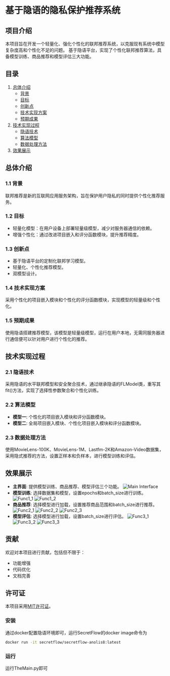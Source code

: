 # 基于隐语的隐私保护推荐系统

## 项目介绍

本项目旨在开发一个轻量化、强化个性化的联邦推荐系统，以克服现有系统中模型复杂度高和个性化不足的问题。
基于隐语平台，实现了个性化联邦推荐算法，具备模型训练、商品推荐和模型评估三大功能。

## 目录

1. [总体介绍](#总体介绍)
   - [背景](#11-背景)
   - [目标](#12-目标)
   - [创新点](#13-创新点)
   - [技术实现方案](#14-技术实现方案)
   - [预期成果](#15-预期成果)
2. [技术实现过程](#技术实现过程)
   - [隐语技术](#21-隐语技术)
   - [算法模型](#22-算法模型)
   - [数据处理方法](#23-数据处理方法)
3. [效果展示](#效果展示)

## 总体介绍

### 1.1 背景

联邦推荐是新的互联网应用服务架构，旨在保护用户隐私的同时提供个性化推荐服务。

### 1.2 目标

- 轻量化模型：在用户设备上部署轻量级模型，减少对服务器通信的依赖。
- 增强个性化：通过改进项目嵌入和评分函数模块，提升推荐精度。

### 1.3 创新点

- 基于隐语平台的定制化联邦学习模型。
- 轻量化、个性化推荐模型。
- 双模型设计。

### 1.4 技术实现方案

采用个性化的项目嵌入模块和个性化的评分函数模块，实现模型的轻量级和个性化。

### 1.5 预期成果

使用隐语搭建推荐模型，该模型是轻量级模型，运行在用户本地，无需同服务器进行通信便可以针对用户进行个性化的推荐。

## 技术实现过程

### 2.1 隐语技术

采用隐语的水平联邦模型和安全聚合技术，通过继承隐语的FLModel类，重写其fit()方法，实现了选择性参数聚合和个性化训练。

### 2.2 算法模型

- **模型一**: 个性化的项目嵌入模块和评分函数模块。
- **模型二**: 全局项目嵌入模块、个性化项目嵌入模块和评分函数模块。

### 2.3 数据处理方法

使用MovieLens-100K、MovieLens-1M、Lastfm-2K和Amazon-Video数据集，采用隐式推荐的方法，设置正样本和负样本，进行模型训练和评估。

## 效果展示

- **主界面**: 提供模型训练、商品推荐、模型评估三个功能。
  ![Main Interface](./images/主界面.png "Main Interface")
- **模型训练**: 选择数据集和模型，设置epochs和batch_size进行训练。
  ![Func1_1](./images/功能1_1.png "Func1_1")
  ![Func1_2](./images/功能1_2.png "Func1_2")
- **商品推荐**: 选择模型进行加载，设置推荐商品范围和batch_size进行推荐。
  ![Func2_1](./images/功能2_1.png "Func2_1")
  ![Func2_2](./images/功能2_2.png "Func2_2")
  ![Func2_3](./images/功能2_3.png "Func2_3")
- **模型评估**: 选择模型进行加载，设置batch_size进行评估。
  ![Func3_1](./images/功能3_1.png "Func3_1")
  ![Func3_2](./images/功能3_2.png "Func3_2")
  ![Func3_3](./images/功能3_3.png "Func3_3")

## 贡献

欢迎对本项目进行贡献，包括但不限于：

- 功能增强
- 代码优化
- 文档完善

## 许可证

本项目采用[MIT许可证](LICENSE)。

### 安装
通过docker配置隐语环境即可，运行SecretFlow的docker image命令为
```bash 
docker run -it secretflow/secretflow-anolis8:latest
```
### 运行
运行TheMain.py即可

